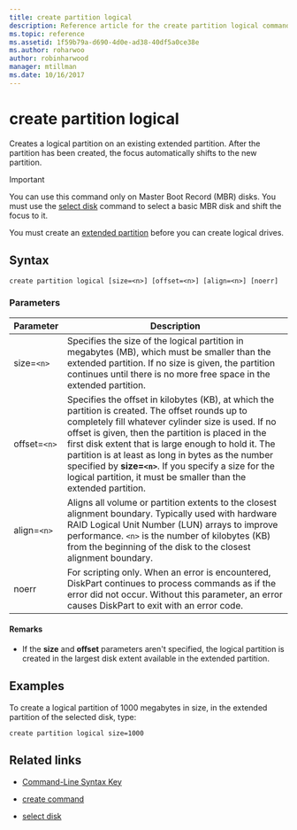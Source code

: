 ```yaml
---
title: create partition logical
description: Reference article for the create partition logical command, which creates a logical partition in an existing extended partition.
ms.topic: reference
ms.assetid: 1f59b79a-d690-4d0e-ad38-40df5a0ce38e
ms.author: roharwoo
author: robinharwood
manager: mtillman
ms.date: 10/16/2017
---
```


# create partition logical



Creates a logical partition on an existing extended partition. After the partition has been created, the focus automatically shifts to the new partition.

>[!IMPORTANT]
> You can use this command only on Master Boot Record (MBR) disks. You must use the [select disk](select-disk.md) command to select a basic MBR disk and shift the focus to it.
>
> You must create an [extended partition](create-partition-extended.md) before you can create logical drives.

## Syntax

```
create partition logical [size=<n>] [offset=<n>] [align=<n>] [noerr]
```

### Parameters

| Parameter | Description |
| --------- | ----------- |
| size=`<n>` | Specifies the size of the logical partition in megabytes (MB), which must be smaller than the extended partition. If no size is given, the partition continues until there is no more free space in the extended partition. |
| offset=`<n>` | Specifies the offset in kilobytes (KB), at which the partition is created. The offset rounds up to completely fill whatever cylinder size is used. If no offset is given, then the partition is placed in the first disk extent that is large enough to hold it. The partition is at least as long in bytes as the number specified by **size=`<n>`**. If you specify a size for the logical partition, it must be smaller than the extended partition. |
| align=`<n>` | Aligns all volume or partition extents to the closest alignment boundary. Typically used with hardware RAID Logical Unit Number (LUN) arrays to improve performance. `<n>` is the number of kilobytes (KB) from the beginning of the disk to the closest alignment boundary. |
| noerr | For scripting only. When an error is encountered, DiskPart continues to process commands as if the error did not occur. Without this parameter, an error causes DiskPart to exit with an error code. |

#### Remarks

- If the **size** and **offset** parameters aren't specified, the logical partition is created in the largest disk extent available in the extended partition.

## Examples

To create a logical partition of 1000 megabytes in size, in the extended partition of the selected disk, type:

```
create partition logical size=1000
```

## Related links

- [Command-Line Syntax Key](command-line-syntax-key.md)

- [create command](create.md)

- [select disk](select-disk.md)
